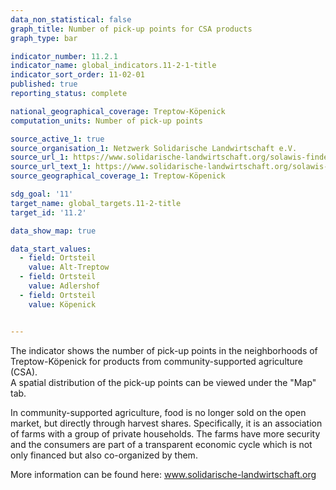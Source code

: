 ```yaml
---
data_non_statistical: false
graph_title: Number of pick-up points for CSA products
graph_type: bar

indicator_number: 11.2.1
indicator_name: global_indicators.11-2-1-title
indicator_sort_order: 11-02-01
published: true
reporting_status: complete

national_geographical_coverage: Treptow-Köpenick 
computation_units: Number of pick-up points

source_active_1: true 
source_organisation_1: Netzwerk Solidarische Landwirtschaft e.V.
source_url_1: https://www.solidarische-landwirtschaft.org/solawis-finden/karte/#/
source_url_text_1: https://www.solidarische-landwirtschaft.org/solawis-finden/karte/#/
source_geographical_coverage_1: Treptow-Köpenick 

sdg_goal: '11'
target_name: global_targets.11-2-title
target_id: '11.2'

data_show_map: true

data_start_values:
  - field: Ortsteil
    value: Alt-Treptow
  - field: Ortsteil
    value: Adlershof
  - field: Ortsteil
    value: Köpenick


---
```


The indicator shows the number of pick-up points in the neighborhoods of Treptow-Köpenick for products from community-supported agriculture (CSA). <br>
A spatial distribution of the pick-up points can be viewed under the "Map" tab. <br>

In community-supported agriculture, food is no longer sold on the open market, but directly through harvest shares. 
Specifically, it is an association of farms with a group of private households. 
The farms have more security and the consumers are part of a transparent economic cycle which is not only financed but also co-organized by them. <br>

More information can be found here: <a href="https://www.solidarische-landwirtschaft.org/startseite">www.solidarische-landwirtschaft.org</a>
